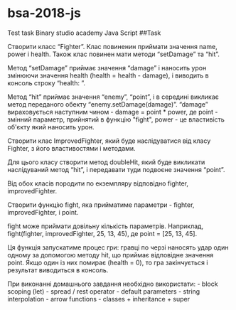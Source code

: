 # bsa-2018-js
Test task Binary studio academy Java Script
##Task

Створити класс “Fighter”. Клас повиненин приймати значення name, power і health. Також клас повинен мати методи “setDamage” та “hit”.

Метод “setDamage” приймає значення “damage” і наносить урон змінюючи значення health (health = health - damage), і виводить в консоль строку “health: ”.

Метод “hit” приймає значення “enemy”, “point”, і в середині викликає метод переданого обекту “enemy.setDamage(damage)”. “damage” вираховується наступним чином - damage = point * power, де point - змінний параметр, прийнятий в функцію "fight", power - це властивість об'єкту який наносить урон.

Створити клас ImprovedFighter, який буде наслідуватися від класу Fighter, з його властивостями і методами.

Для цього класу створити метод doubleHit, який буде викликати наслідуваний метод “hit”, і передавати туди подвоєне значення “point”.

Від обох класів породити по екземпляру відповідно fighter, improvedFighter.

Створити функцію fight, яка прийматиме параметри - fighter, improvedFighter, і point.

fight може приймати довільну кількість параметрів. Наприклад, fight(fighter, improvedFighter, 25, 13, 45), де point = [25, 13, 45].

Ця функція запускатиме процес гри: гравці по черзі наносять удар один одному за допомогою методу hit, що приймає відповідне значення point. Якщо один із них помирає (health = 0), то гра закінчується і результат виводиться в консоль.

При виконанні домашнього завдання необхідно використати: - block scoping (let) - spread / rest operator - default parameters - string interpolation - arrow functions - classes + inheritance + super

